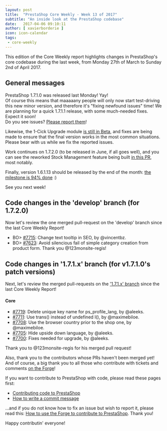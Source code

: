 ```yaml
---
layout: post
title:  "PrestaShop Core Weekly - Week 13 of 2017"
subtitle: "An inside look at the PrestaShop codebase"
date:   2017-04-06 09:10:11
author: [ xavierborderie ]
icon: icon-calendar
tags:
 - core-weekly
---
```


This edition of the Core Weekly report highlights changes in PrestaShop's core codebase during the last week, from Monday 27th of March to Sunday 2nd of April 2017.


## General messages

PrestaShop 1.7.1.0 was released last Monday! Yay!<br/>
Of course this means that maaaaany people will only now start test-driving this new minor version, and therefore it's "fixing newfound issues" time! We are planning for a quick 1.7.1.1 release, with some much-needed fixes. Expect it soon!<br/>
Do you see issues? [Please report them](http://forge.prestashop.com/)!

Likewise, the 1-Cick Upgrade module [is still in Beta](http://build.prestashop.com/news/updated-1-click-upgrade-module/), and fixes are being made to ensure that the final version works in the most common situations. Please bear with us while we fix the reported issues.

Work continues on 1.7.2.0 (to be released in June, if all goes well), and you can see the reworked Stock Management feature being built [in this PR](https://github.com/PrestaShop/PrestaShop/pull/7631), most notably.

Finally, version 1.6.1.13 should be released by the end of the month: [the milestone is 94% done](https://github.com/PrestaShop/PrestaShop/milestone/19?closed=1) :)

See you next week!

## Code changes in the 'develop' branch (for 1.7.2.0)

Now let's review the one merged pull-request on the 'develop' branch since the last Core Weekly Report!

* BO> [#7715](https://github.com/PrestaShop/PrestaShop/pull/7715): Change text tooltip in SEO, by @vincentbz.
* BO> [#7623](https://github.com/PrestaShop/PrestaShop/pull/7623): Avoid silencious fail of simple category creation from product form. Thank you @123monsite-regis!


## Code changes in '1.7.1.x' branch (for v1.7.1.0's patch versions) 

Next, let's review the merged pull-requests on the ['1.7.1.x' branch](https://github.com/PrestaShop/PrestaShop/tree/1.7.1.x) since the last Core Weekly Report!

#### Core

* [#7719](https://github.com/PrestaShop/PrestaShop/pull/7719): Delete unique key name for ps\_profile\_lang, by @aleeks.
* [#7711](https://github.com/PrestaShop/PrestaShop/pull/7711): Use trans() instead of undefined l(), by @maximebiloe.
* [#7708](https://github.com/PrestaShop/PrestaShop/pull/7708): Use the browser country prior to the shop one, by @maximebiloe.
* [#7705](https://github.com/PrestaShop/PrestaShop/pull/7705): Hide upside down language, by @aleeks.
* [#7700](https://github.com/PrestaShop/PrestaShop/pull/7700): Fixes needed for upgrade, by @aleeks.

Thank you to @123monsite-regis for his merged pull request!

Also, thank you to the contributors whose PRs haven't been merged yet! And of course, a big thank you to all those who contribute with tickets and comments [on the Forge](http://forge.prestashop.com/)!

If you want to contribute to PrestaShop with code, please read these pages first:

 * [Contributing code to PrestaShop](http://doc.prestashop.com/display/PS16/Contributing+code+to+PrestaShop)
 * [How to write a commit message](http://doc.prestashop.com/display/PS16/How+to+write+a+commit+message)

...and if you do not know how to fix an issue but wish to report it, please read this: [How to use the Forge to contribute to PrestaShop](http://doc.prestashop.com/display/PS16/How+to+use+the+Forge+to+contribute+to+PrestaShop). Thank you!

Happy contributin' everyone!
